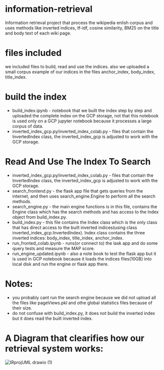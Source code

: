 # information-retrieval
Information retrieval project that process the wikipedia enlish corpus and uses methods like inverted indices, tf-idf, cosine similarity, BM25 on the title and body text of each wiki page.
# files included 
we included files to build, read and use the indices. also we uploaded a small corpus example of our indices in the files anchor_index, body_index, title_index.

# build the index
* build_index.ipynb - notebook that we built the index step by step and uploaded the complete index on the GCP storage, not that this notebook is used only on a GCP jupyter notebook because it processes a large corpus of data.
* inverted_index_gcp.py/inverted_index_colab.py - files that contain the InvertedIndex class, the inverted_index_gcp is adjusted to work with the GCP storage.

# Read And Use The Index To Search
* inverted_index_gcp.py/inverted_index_colab.py - files that contain the InvertedIndex class, the inverted_index_gcp is adjusted to work with the GCP storage.
* search_frontend.py - the flask app file that gets queries from the internet, and then uses search_engine.Engine to perform all the search methods.
* search_engine.py - the main engine functions is in this file, contains the Engine class which has the search methods and has access to the Index object from build_index.py.
* build_index.py - this file contains the Index class which is the only class that has direct access to the built inverted indices(using class inverted_index_gcp.InvertedIndex). Index class contains the three inverted indices: body_index, title_index, anchor_index.
* run_fronted_colab.ipynb - runs(or connect to) the lask app and do some query tests and measure the MAP score.
* run_engine_updated.ipynb - also a note book to test the flask app but it is used in GCP notebook because it loads the indices files(10GB) into local disk and run the engine or flask app there.

# Notes:
* you probably cant run the search engine because we did not upload all the files like pageViews.pkl and othe global statistics files because of their size.
* do not confuse with build_index.py, it does not build the inverted index but it does read the built inverted index.

# A Diagram that clearifies how our retrieval system works:
![IRprojUML drawio (1)](https://user-images.githubusercontent.com/57876635/212572470-93ce2915-f3fe-4ccb-a535-fc9b397f07db.png)

